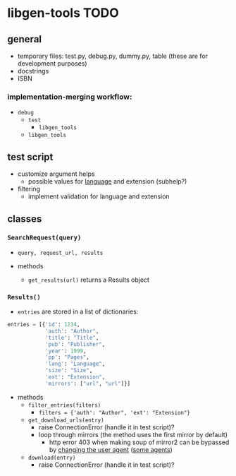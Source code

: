 # libgen-tools TODO

## general

- temporary files: test.py, debug.py, dummy.py, table (these are for development purposes)
- docstrings
- ISBN

### implementation-merging workflow:

- `debug`
  - `test`
    - `libgen_tools`
  - `libgen_tools`

## test script

- customize argument helps
  - possible values for [language](https://www.iso.org/iso-639-language-code) and extension (subhelp?)
- filtering
  - implement validation for language and extension

## classes

### `SearchRequest(query)`

- `query, request_url, results`

- methods
  - `get_results(url)` returns a Results object

### `Results()`

- `entries` are stored in a list of dictionaries:

```python
entries = [{'id': 1234,
            'auth': "Author",
            'title': "Title",
            'pub': "Publisher",
            'year': 1999,
            'pp': "Pages",
            'lang': "Language",
            'size': "Size",
            'ext': "Extension",
            'mirrors': ["url", "url"]}]
```

- methods
  - `filter_entries(filters)`
    - `filters = {'auth': "Author", 'ext': "Extension"}`
  - `get_download_urls(entry)`
    - raise ConnectionError (handle it in test script)?
    - loop through mirrors (the method uses the first mirror by default)
      - http error 403 when making soup of mirror2 can be bypassed by [changing the user agent](https://stackoverflow.com/questions/24226781/changing-user-agent-in-python-3-for-urrlib-request-urlopen) ([some agents](https://www.zenrows.com/blog/user-agent-web-scraping#importance))
  - `download(entry)`
    - raise ConnectionError (handle it in test script)?
